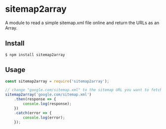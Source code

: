 # sitemap2array

A module to read a simple sitemap.xml file online and return the URLs as an Array.

## Install

```
$ npm install sitemap2array
```

## Usage

```js
const sitemap2array = require('sitemap2array');

// change "google.com/sitemap.xml" to the sitemap URL you want to fetch
sitemap2array('google.com/sitemap.xml')
	.then(response => {
		console.log(response);
	})
	.catch(error => {
		console.log(error);
	});

```

